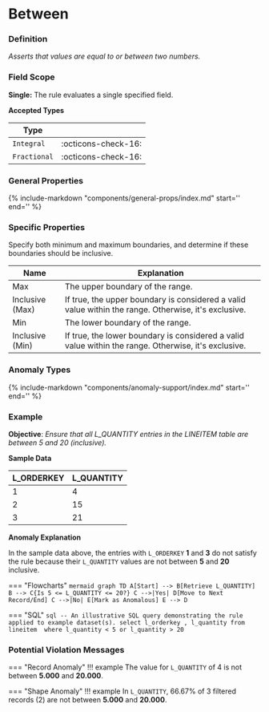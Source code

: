# Between

### Definition

*Asserts that values are equal to or between two numbers.*

### Field Scope

**Single:** The rule evaluates a single specified field.

**Accepted Types**

| Type          |                          |
|---------------|--------------------------|
| `Integral`    | <div style="text-align:center">:octicons-check-16:</div>  |
| `Fractional`  | <div style="text-align:center">:octicons-check-16:</div>  |

### General Properties

{%
    include-markdown "components/general-props/index.md"
    start='<!-- all-props--start -->'
    end='<!-- all-props--end -->'
%}

### Specific Properties

Specify both minimum and maximum boundaries, and determine if these boundaries should be inclusive.

| Name                   | Explanation                                                                                                 |
|------------------------|-------------------------------------------------------------------------------------------------------------|
| <div class="text-primary">Max</div>                | The upper boundary of the range.                                                                             |
| <div class="text-primary">Inclusive (Max)</div>    | If true, the upper boundary is considered a valid value within the range. Otherwise, it's exclusive.     |
| <div class="text-primary">Min</div>                | The lower boundary of the range.                                                                             |
| <div class="text-primary">Inclusive (Min)</div>    | If true, the lower boundary is considered a valid value within the range. Otherwise, it's exclusive.     |

### Anomaly Types

{%
    include-markdown "components/anomaly-support/index.md"
    start='<!-- all-types--start -->'
    end='<!-- all-types--end -->'
%}

### Example

**Objective**: *Ensure that all L_QUANTITY entries in the LINEITEM table are between 5 and 20 (inclusive).*

**Sample Data**

| L_ORDERKEY | L_QUANTITY |
|------------|------------|
| 1          | <span class="text-negative">4<span>          |
| 2          | 15         |
| 3          | <span class="text-negative">21<span>         |

**Anomaly Explanation**

In the sample data above, the entries with `L_ORDERKEY` **1** and **3** do not satisfy the rule because their `L_QUANTITY` values are not between **5** and **20** inclusive.

=== "Flowcharts"
    ``` mermaid
    graph TD
    A[Start] --> B[Retrieve L_QUANTITY]
    B --> C{Is 5 <= L_QUANTITY <= 20?}
    C -->|Yes| D[Move to Next Record/End]
    C -->|No| E[Mark as Anomalous]
    E --> D
    ```

=== "SQL"
    ```sql
    -- An illustrative SQL query demonstrating the rule applied to example dataset(s).
    select
        l_orderkey
        , l_quantity
    from lineitem 
    where
        l_quantity < 5
        or l_quantity > 20
    ```

### Potential Violation Messages

=== "Record Anomaly"
    !!! example
        The value for `L_QUANTITY` of 4 is not between **5.000** and **20.000**.
        
=== "Shape Anomaly"
    !!! example
        In `L_QUANTITY`, 66.67% of 3 filtered records (2) are not between **5.000** and **20.000**.
